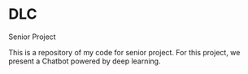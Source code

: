 # DLC
Senior Project

This is a repository of my code for senior project. For this project, we present a Chatbot powered by deep learning.

